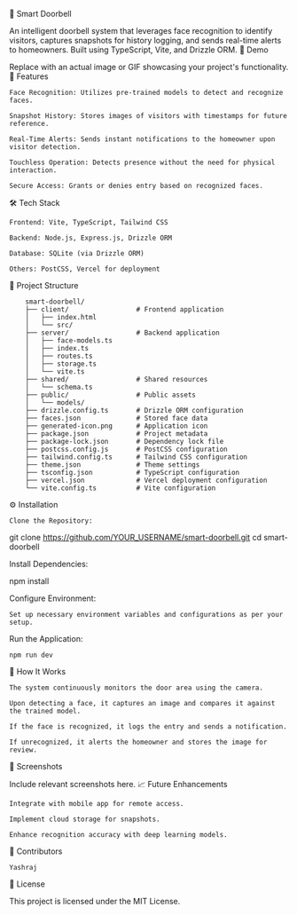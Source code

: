 🔔 Smart Doorbell

An intelligent doorbell system that leverages face recognition to identify visitors, captures snapshots for history logging, and sends real-time alerts to homeowners. Built using TypeScript, Vite, and Drizzle ORM.
📸 Demo

Replace with an actual image or GIF showcasing your project's functionality.
🚀 Features

    Face Recognition: Utilizes pre-trained models to detect and recognize faces.

    Snapshot History: Stores images of visitors with timestamps for future reference.

    Real-Time Alerts: Sends instant notifications to the homeowner upon visitor detection.

    Touchless Operation: Detects presence without the need for physical interaction.

    Secure Access: Grants or denies entry based on recognized faces.

🛠️ Tech Stack

    Frontend: Vite, TypeScript, Tailwind CSS

    Backend: Node.js, Express.js, Drizzle ORM

    Database: SQLite (via Drizzle ORM)

    Others: PostCSS, Vercel for deployment

📂 Project Structure

        smart-doorbell/
        ├── client/                 # Frontend application
        │   ├── index.html
        │   └── src/
        ├── server/                 # Backend application
        │   ├── face-models.ts
        │   ├── index.ts
        │   ├── routes.ts
        │   ├── storage.ts
        │   └── vite.ts
        ├── shared/                 # Shared resources
        │   └── schema.ts
        ├── public/                 # Public assets
        │   └── models/
        ├── drizzle.config.ts       # Drizzle ORM configuration
        ├── faces.json              # Stored face data
        ├── generated-icon.png      # Application icon
        ├── package.json            # Project metadata
        ├── package-lock.json       # Dependency lock file
        ├── postcss.config.js       # PostCSS configuration
        ├── tailwind.config.ts      # Tailwind CSS configuration
        ├── theme.json              # Theme settings
        ├── tsconfig.json           # TypeScript configuration
        ├── vercel.json             # Vercel deployment configuration
        └── vite.config.ts          # Vite configuration


⚙️ Installation

    Clone the Repository:

git clone https://github.com/YOUR_USERNAME/smart-doorbell.git
cd smart-doorbell

Install Dependencies:

npm install

Configure Environment:

    Set up necessary environment variables and configurations as per your setup.

Run the Application:

    npm run dev

🧪 How It Works

    The system continuously monitors the door area using the camera.

    Upon detecting a face, it captures an image and compares it against the trained model.

    If the face is recognized, it logs the entry and sends a notification.

    If unrecognized, it alerts the homeowner and stores the image for review.

📸 Screenshots

Include relevant screenshots here.
📈 Future Enhancements

    Integrate with mobile app for remote access.

    Implement cloud storage for snapshots.

    Enhance recognition accuracy with deep learning models.

🤝 Contributors

    Yashraj

📄 License

This project is licensed under the MIT License.
